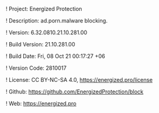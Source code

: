 ! Project: Energized Protection

! Description: ad.porn.malware blocking.

! Version: 6.32.0810.21.10.281.00

! Build Version: 21.10.281.00

! Build Date: Fri, 08 Oct 21 00:17:27 +06

! Version Code: 2810017

! License: CC BY-NC-SA 4.0, https://energized.pro/license

! Github: https://github.com/EnergizedProtection/block

! Web: https://energized.pro
